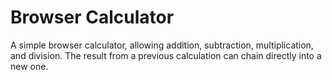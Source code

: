 # Browser Calculator
A simple browser calculator, allowing addition, subtraction, multiplication, and division. The result from a previous calculation can chain directly into a new one.